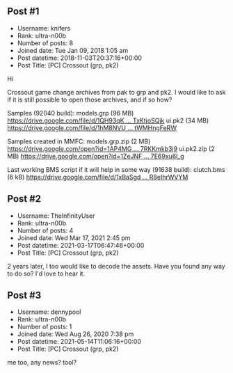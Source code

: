 ## Post #1
- Username: knifers
- Rank: ultra-n00b
- Number of posts: 8
- Joined date: Tue Jan 09, 2018 1:05 am
- Post datetime: 2018-11-03T20:37:16+00:00
- Post Title: [PC] Crossout (grp, pk2)

Hi

Crossout game change archives from pak to grp and pk2. I would like to ask if it is still possible to open those archives, and if so how?

Samples (92040 build):
models.grp (96 MB) [https://drive.google.com/file/d/1QH93qK ... TxKtjoSQjk](https://drive.google.com/file/d/1QH93qKHTqgKbeGCdWoygcJTxKtjoSQjk)
ui.pk2 (34 MB) [https://drive.google.com/file/d/1hM8NVU ... tWMHngFeRW](https://drive.google.com/file/d/1hM8NVUyoSwnaLfx6DCfr6rtWMHngFeRW)

Samples created in MMFC:
models.grp.zip (2 MB) [https://drive.google.com/open?id=1AP4MG ... 7RKKmkb3j9](https://drive.google.com/open?id=1AP4MGJ9yIq8-w-qXJs_Wpc7RKKmkb3j9)
ui.pk2.zip (2 MB) [https://drive.google.com/open?id=1ZeJNF ... 7E69xu6l_g](https://drive.google.com/open?id=1ZeJNFsuOA7mQU77tirhzhN7E69xu6l_g)

Last working BMS script if it will help in some way (91638 build):
clutch.bms (6 kB) [https://drive.google.com/file/d/1xBaSgd ... R8eIhrWVYM](https://drive.google.com/file/d/1xBaSgdTqhjqnvBRgUKFFKtR8eIhrWVYM)
## Post #2
- Username: TheInfinityUser
- Rank: ultra-n00b
- Number of posts: 4
- Joined date: Wed Mar 17, 2021 2:45 pm
- Post datetime: 2021-03-17T06:47:46+00:00
- Post Title: [PC] Crossout (grp, pk2)

2 years later, I too would like to decode the assets. Have you found any way to do so? I'd love to hear it.
## Post #3
- Username: dennypool
- Rank: ultra-n00b
- Number of posts: 1
- Joined date: Wed Aug 26, 2020 7:38 pm
- Post datetime: 2021-05-14T11:06:16+00:00
- Post Title: [PC] Crossout (grp, pk2)

me too, any news? tool?
